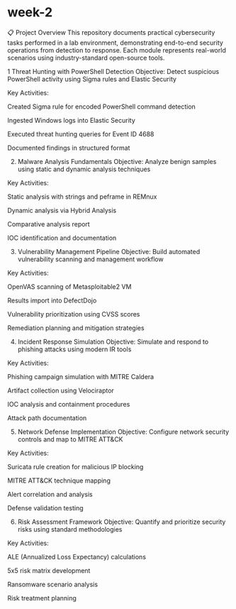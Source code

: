 # week-2

📋 Project Overview
This repository documents practical cybersecurity tasks performed in a lab environment, demonstrating end-to-end security operations from detection to response. Each module represents real-world scenarios using industry-standard open-source tools.

1 Threat Hunting with PowerShell Detection
Objective: Detect suspicious PowerShell activity using Sigma rules and Elastic Security

Key Activities:

Created Sigma rule for encoded PowerShell command detection

Ingested Windows logs into Elastic Security

Executed threat hunting queries for Event ID 4688

Documented findings in structured format

2. Malware Analysis Fundamentals
Objective: Analyze benign samples using static and dynamic analysis techniques

Key Activities:

Static analysis with strings and peframe in REMnux

Dynamic analysis via Hybrid Analysis

Comparative analysis report

IOC identification and documentation

3. Vulnerability Management Pipeline
Objective: Build automated vulnerability scanning and management workflow

Key Activities:

OpenVAS scanning of Metasploitable2 VM

Results import into DefectDojo

Vulnerability prioritization using CVSS scores

Remediation planning and mitigation strategies

4. Incident Response Simulation
Objective: Simulate and respond to phishing attacks using modern IR tools

Key Activities:

Phishing campaign simulation with MITRE Caldera

Artifact collection using Velociraptor

IOC analysis and containment procedures

Attack path documentation

5. Network Defense Implementation
Objective: Configure network security controls and map to MITRE ATT&CK

Key Activities:

Suricata rule creation for malicious IP blocking

MITRE ATT&CK technique mapping

Alert correlation and analysis

Defense validation testing

6. Risk Assessment Framework
Objective: Quantify and prioritize security risks using standard methodologies

Key Activities:

ALE (Annualized Loss Expectancy) calculations

5x5 risk matrix development

Ransomware scenario analysis

Risk treatment planning

